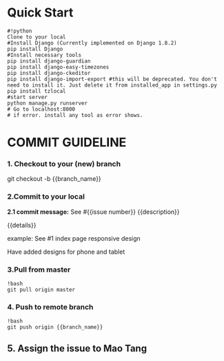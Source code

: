 # Quick Start #
```
#!python
Clone to your local
#Install Django (Currently implemented on Django 1.8.2)
pip install Django
#Install necessary tools
pip install django-guardian
pip install django-easy-timezones
pip install django-ckeditor
pip install django-import-export #this will be deprecated. You don't need to install it. Just delete it from installed_app in settings.py
pip install tzlocal
#start server 
python manage.py runserver
# Go to localhost:8000
# if error. install any tool as error shows.
```
# COMMIT GUIDELINE #
### 1. Checkout to your (new) branch ###
git checkout -b {{branch_name}}
### 2.Commit to your local ###
**2.1 commit message:**
See #{{issue number}}  {{description}}

{{details}}

example:
See #1 index page responsive design

Have added designs for phone and tablet
 
### 3.Pull from master ###
```
!bash
git pull origin master
```
### 4. Push to remote branch ###
```
!bash
git push origin {{branch_name}}
```
## 5. Assign the issue to Mao Tang ##